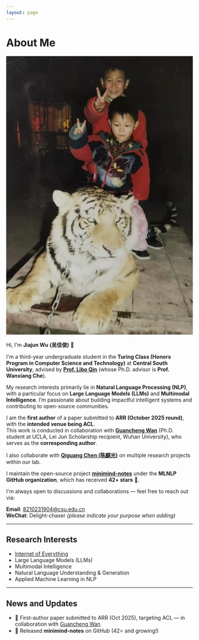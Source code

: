 ```yaml
---
layout: page
---
```


# About Me

<img src="/images/with_tiger.jpg" class="floatpic">

Hi, I'm **Jiajun Wu (吴佳俊)** 👋  

I'm a third-year undergraduate student in the **Turing Class (Honors Program in Computer Science and Technology)** at **Central South University**, advised by **[Prof. Libo Qin](https://faculty.csu.edu.cn/qinlibo/zh_CN/)** (whose Ph.D. advisor is **Prof. Wanxiang Che**).

My research interests primarily lie in **Natural Language Processing (NLP)**, with a particular focus on **Large Language Models (LLMs)** and **Multimodal Intelligence**. I’m passionate about building impactful intelligent systems and contributing to open-source communities.

I am the **first author** of a paper submitted to **ARR (October 2025 round)**, with the **intended venue being ACL**.  
This work is conducted in collaboration with **[Guancheng Wan](https://guanchengwan.github.io)** (Ph.D. student at UCLA, Lei Jun Scholarship recipient, Wuhan University), who serves as the **corresponding author**.

I also collaborate with **[Qiguang Chen (陈麒光)](https://lightchen233.github.io/)** on multiple research projects within our lab.

I maintain the open-source project [**minimind-notes**](https://github.com/MLNLP-World/minimind-notes) under the **MLNLP GitHub organization**, which has received **42+ stars** 🌟.

I'm always open to discussions and collaborations — feel free to reach out via:  

**Email**: 8210231904@csu.edu.cn  
**WeChat**: Delight-chaser *(please indicate your purpose when adding)*

---

## Research Interests

- [Internet of Everything](https://scholar.google.com/citations?view_op=search_authors&hl=zh-CN&mauthors=label:internet_of_everything)
- Large Language Models (LLMs)
- Multimodal Intelligence
- Natural Language Understanding & Generation
- Applied Machine Learning in NLP

---

## News and Updates

- 📝 First-author paper submitted to ARR (Oct 2025), targeting ACL — in collaboration with [Guancheng Wan](https://guanchengwan.github.io)  
- 🚀 Released **minimind-notes** on GitHub (42⭐ and growing!)

